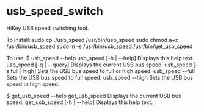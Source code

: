 # usb_speed_switch
HiKey USB speed switching tool.

To install:
sudo cp ./usb_speed /usr/bin/usb_speed
sudo chmod a+x /usr/bin/usb_speed
sudo ln -s /usr/bin/usb_speed /usr/bin/get_usb_speed

To use:
$ usb_speed --help
usb_speed [-h | --help]			Displays this help text.
usb_speed [-q | --query]		Displays the current USB bus speed.
usb_speed [-s full | high]		Sets the USB bus speed to full or high speed.
usb_speed --full					Sets the USB bus speed to full speed.
usb_speed --high					Sets the USB bus speed to high speed.

$ get_usb_speed --help
get_usb_speed						Displays the current USB bus speed.
get_usb_speed [-h | --help]	Displays this help text.

